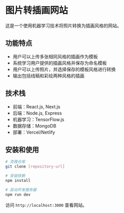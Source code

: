 # 图片转插画网站

这是一个使用机器学习技术将照片转换为插画风格的网站。

## 功能特点

- 用户可以上传多张相同风格的插画作为模板
- 系统学习用户提供的插画风格并保存为命名模板
- 用户可以上传照片，并选择保存的模板风格进行转换
- 输出包括线稿和彩绘两种风格的插画

## 技术栈

- 前端：React.js, Next.js
- 后端：Node.js, Express
- 机器学习：TensorFlow.js
- 数据存储：MongoDB
- 部署：Vercel/Netlify

## 安装和使用

```bash
# 克隆仓库
git clone [repository-url]

# 安装依赖
npm install

# 启动开发服务器
npm run dev
```

访问 `http://localhost:3000` 查看网站。 